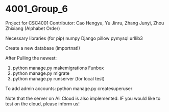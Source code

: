 # 4001_Group_6
Project for CSC4001
Contributor: Cao Hengyu, Yu Jinru, Zhang Junyi, Zhou Zhixiang (Alphabet Order)
 
Necessary libraries (for pip)
numpy
Django
pillow
pymysql
urllib3

Create a new database (importnat!)

After Pulling the newest:
1. python manage.py makemigrations Funbox 
2. python manage.py migrate
3. python manage.py runserver (for local test)

To add admin accounts:
python manage.py createsuperuser


Note that the server on Ali Cloud is also implemented. IF you would like to test on the cloud, please inform us!



